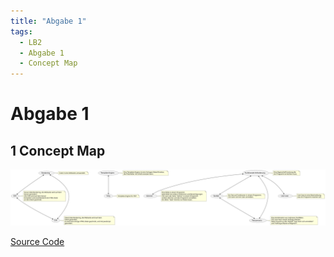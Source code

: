 ```yaml
---
title: "Abgabe 1"
tags:
  - LB2
  - Abgabe 1
  - Concept Map
---
```


# Abgabe 1

## 1 Concept Map

![Concept Map](/data/lb-0002/concept_map.svg)

[Source Code](/appendix/lb2_concept_map)